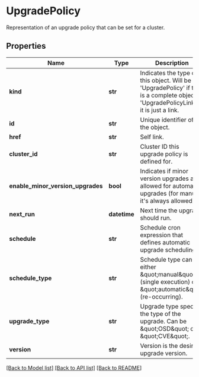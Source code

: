 # UpgradePolicy

Representation of an upgrade policy that can be set for a cluster.
## Properties
Name | Type | Description | Notes
------------ | ------------- | ------------- | -------------
**kind** | **str** | Indicates the type of this object. Will be &#39;UpgradePolicy&#39; if this is a complete object or &#39;UpgradePolicyLink&#39; if it is just a link. | [optional] 
**id** | **str** | Unique identifier of the object. | [optional] 
**href** | **str** | Self link. | [optional] 
**cluster_id** | **str** | Cluster ID this upgrade policy is defined for. | [optional] 
**enable_minor_version_upgrades** | **bool** | Indicates if minor version upgrades are allowed for automatic upgrades (for manual it&#39;s always allowed). | [optional] 
**next_run** | **datetime** | Next time the upgrade should run. | [optional] 
**schedule** | **str** | Schedule cron expression that defines automatic upgrade scheduling. | [optional] 
**schedule_type** | **str** | Schedule type can be either \&quot;manual\&quot; (single execution) or \&quot;automatic\&quot; (re-occurring). | [optional] 
**upgrade_type** | **str** | Upgrade type specify the type of the upgrade. Can be \&quot;OSD\&quot; or \&quot;CVE\&quot;. | [optional] 
**version** | **str** | Version is the desired upgrade version. | [optional] 

[[Back to Model list]](../README.md#documentation-for-models) [[Back to API list]](../README.md#documentation-for-api-endpoints) [[Back to README]](../README.md)


